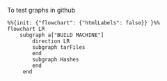 To test graphs in github


```mermaid
%%{init: {"flowchart": {"htmlLabels": false}} }%%
flowchart LR
    subgraph a["BUILD MACHINE"]
        direction LR
        subgraph tarFiles
        end
        subgraph Hashes
        end
     end
```

<!--
     subgraph b[Hash Signing Server]
        direction LR
            subgraph b1[Generate Hashes]
                direction TB
                 b11[Process Tar Files] -- > b12[/Hashes Files/]
            end
            subgraph Crontab
                direction TB 
                RunJob -- > b2[Create Signatures]
                b2 -- > b3[/Signature Files/]
            end 
            b1 -- > Crontab
            
     end               

     a -- > b
-->
